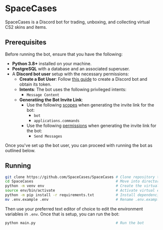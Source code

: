 # SpaceCases

SpaceCases is a Discord bot for trading, unboxing, and collecting virtual CS2 skins and items. 

## Prerequisites

Before running the bot, ensure that you have the following:

- **Python 3.8+** installed on your machine.
- **PostgreSQL** with a database and an associated superuser.
- A **Discord bot user** setup with the necessary permissions:
  - **Create a Bot User**: Follow [this guide](https://discordpy.readthedocs.io/en/stable/discord.html) to create a Discord bot and obtain its token.
  - **Intents**: The bot uses the following privileged intents:
      - `Message Content`
  - **Generatiing the Bot Invite Link**:
      - Use the following [scopes](https://discord.com/developers/docs/topics/oauth2#shared-resources-oauth2-scopes) when generating the invite link for the bot:
        - `bot`
        - `applications.commands`
      - Use the following [permissions](https://discord.com/developers/docs/topics/permissions) when generating the invite link for the bot:
        - `Send Messages`

Once you've set up the bot user, you can proceed with running the bot as outlined below.

## Running

```bash
git clone https://github.com/SpaceCases/SpaceCases # Clone repository to local machine
cd SpaceCases                                      # Move into directory
python -m venv env                                 # Create the virtual environment
source env/bin/activate                            # Activate virtual environment
python -m pip install -r requirements.txt          # Install dependencies
mv .env.example .env                               # Rename .env.example to .env
```
Then use your preferred text editor of choice to edit the environment variables in `.env`. Once that is setup, you can run the bot:
```bash
python main.py                                     # Run the bot
```

